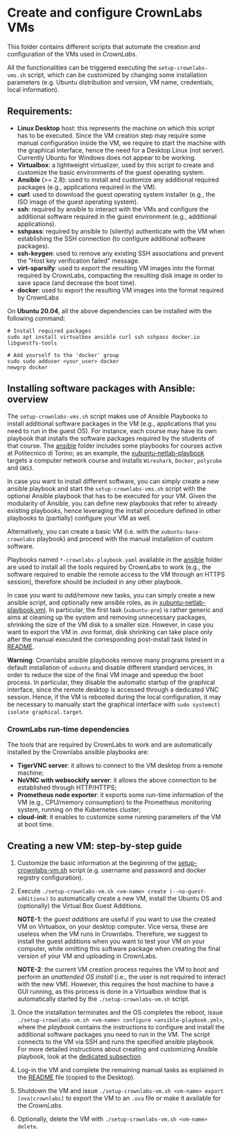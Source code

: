 # Create and configure CrownLabs VMs

This folder contains different scripts that automate the creation and configuration of the VMs used in *CrownLabs*.

All the functionalities can be triggered executing the `setup-crownlabs-vms.sh` script, which can be customized by changing some installation parameters (e.g. Ubuntu distribution and version, VM name, credentials, local information).

## Requirements:
- **Linux Desktop** host: this represents the machine on which this script has to be executed. Since the VM creation step may require some manual configuration inside the VM, we require to start the machine with the graphical interface, hence the need for a Desktop Linux (not server). Currently Ubuntu for Windows does not appear to be working.
- **Virtualbox**: a lightweight virtualizer, used by this script to create and customize the basic environments of the guest operating system.
- **Ansible** (>= 2.8): used to install and customize any additional required packages (e.g., applications required in the VM).
- **curl**: used to download the guest operating system installer (e.g., the ISO image of the guest operating system).
- **ssh**: required by ansible to interact with the VMs and configure the additional software required in the guest environment (e.g., additional applications).
- **sshpass**: required by ansible to (silently) authenticate with the VM when establishing the SSH connection (to configure additional software packages).
- **ssh-keygen**: used to remove any existing SSH associations and prevent the "Host key verification failed" message.
- **virt-sparsify**: used to export the resulting VM images into the format required by CrownLabs, compacting the resulting disk image in order to save space (and decrease the boot time).
- **docker**: used to export the resulting VM images into the format required by CrownLabs

On **Ubuntu 20.04**, all the above dependencies can be installed with the following command:
```
# Install required packages
sudo apt install virtualbox ansible curl ssh sshpass docker.io libguestfs-tools

# Add yourself to the 'docker' group
sudo sudo adduser <your_user> docker
newgrp docker
```

<a name="ansible"></a>
## Installing software packages with Ansible: overview

The `setup-crownlabs-vms.sh` script makes use of Ansible Playbooks to install additional software packages in the VM (e.g., applications that you need to run in the guest OS).
For instance, each course may have its own playbook that installs the software packages required by the students of that course.
The [ansible](setup-crownlabs-vm/ansible) folder includes some playbooks for courses active at Politecnico di Torino; as an example, the [xubuntu-netlab-playbook](ansible/xubuntu-netlab-playbook.yml) targets a computer network course and installs `Wireshark`, `Docker`, `polycube` and `GNS3`.

In case you want to install different software, you can simply create a new ansible playbook and start the `setup-crownlabs-vms.sh` script with the optional Ansible playbook that has to be executed for your VM.
Given the modularity of Ansible, you can define new playbooks that refer to already existing playbooks, hence leveraging the install procedure defined in other playbooks to (partially) configure your VM as well.

Alternatively, you can create a basic VM (i.e. with the `xubuntu-base-crownlabs` playbook) and proceed with the manual installation of custom software.

Playbooks named `*-crownlabs-playbook.yaml` available in the [ansible](setup-crownlabs-vm/ansible) folder are used to install all the tools required by CrownLabs to work (e.g., the software required to enable the remote access to the VM through an HTTPS session), therefore should be included in any other playbook.

In case you want to *add/remove* new tasks, you can simply create a new ansible script, and optionally new ansible roles, as in [xubuntu-netlab-playbook.yml](ansible/xubuntu-netlab-playbook.yml).
In particular, the first task (`xubuntu-pre`) is rather generic and aims at cleaning up the system and removing unnecessary packages, shrinking the size of the VM disk to a smaller size.
However, in case you want to export the VM in *.ova* format, disk shrinking can take place only after the manual executed the corresponding post-install task listed in [README](ansible/xubuntu-post/files/README).

**Warning**: Crownlabs ansible playbooks remove many programs present in a default installation of `xubuntu` and disable different standard services, in order to reduce the size of the final VM image and speedup the boot process.
In particular, they disable the automatic startup of the graphical interface, since the remote desktop is accessed through a dedicated VNC session.
Hence, if the VM is rebooted during the local configuration, it may be necessary to manually start the graphical interface with `sudo systemctl isolate graphical.target`.


### CrownLabs run-time dependencies

The tools that are required by CrownLabs to work and are automatically installed by the Crownlabs ansible playbooks are:
- **TigerVNC server**: it allows to connect to the VM desktop from a remote machine;
- **NoVNC with websockify server**: it allows the above connection to be established through HTTP/HTTPS;
- **Prometheus node exporter**: it exports some run-time information of the VM (e.g., CPU/memory consumption) to the Prometheus monitoring system, running on the Kubernetes cluster;
- **cloud-init**: it enables to customize some running parameters of the VM at boot time.


## Creating a new VM: step-by-step guide

1. Customize the basic information at the beginning of the [setup-crownlabs-vm.sh](setup-crownlabs-vm.sh) script (e.g. username and password and docker registry configuration).

2. Execute `./setup-crownlabs-vm.sh <vm-name> create (--no-guest-additions)` to automatically create a new VM, install the Ubuntu OS and (optionally) the Virtual Box Guest Additions.

   **NOTE-1**: the *guest additions* are useful if you want to use the created VM on Virtuabox, on your desktop computer. Vice versa, these are useless when the VM runs in Crownlabs. Therefore, we suggest to install the guest additions when you want to test your VM on your computer, while omitting this software package when creating the final version of your VM and uploading in CrownLabs.

   **NOTE-2**: the current VM creation process requires the VM to boot and perform an _unattended OS install_ (i.e., the user is not required to interact with the new VM). However, this requires the host machine to have a GUI running, as this process is done in a Virtualbox window that is automatically started by the `./setup-crownlabs-vm.sh` script.

3. Once the installation terminates and the OS completes the reboot, issue `./setup-crownlabs-vm.sh <vm-name> configure <ansible-playbook.yml>`, where the _playbook_ contains the instructions to configure and install the additional software packages you need to run in the VM.
The script connects to the VM via SSH and runs the specified ansible playbook.
For more detailed instructions about creating and customizing Ansible playbook, look at the [dedicated subsection](#ansible).
  
4. Log-in the VM and complete the remaining manual tasks as explained in the [README](ansible/xubuntu-post/files/README) file (copied to the Desktop).

5. Shutdown the VM and issue `./setup-crownlabs-vm.sh <vm-name> export [ova|crownlabs]` to export the VM to an `.ova` file or make it available for the *CrownLabs*.

6. Optionally, delete the VM with `./setup-crownlabs-vm.sh <vm-name> delete`.
